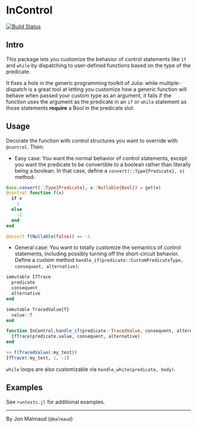 InControl
==========

[![Build Status](https://travis-ci.org/malmaud/InControl.jl.svg?branch=master)](https://travis-ci.org/malmaud/InControl.jl)

Intro
-----
This package lets you customize the behavior of control statements like `if` and `while` by dispatching to user-defined functions based on the type of the predicate.

It fixes a hole in the generic programming toolkit of Julia: while multiple-dispatch is a great tool at letting you customize how a generic function will behave when passed your custom type as an argument, it fails if the function uses the argument as the predicate in an `if` or `while` statement as those statements **require** a Bool in the predicate slot.

Usage
----
Decorate the function with control structures you want to override with `@control`. Then:

* Easy case: You want the normal behavior of control statements, except you want the predicate to be convertible to a boolean rather than literally being a boolean. In that case, define a `convert(::Type{Predicate}, x)` method:

```julia
Base.convert(::Type{Predicate}, x::Nullable{Bool}) = get(x)
@control function f(x)
  if x
    1
  else
    -1
  end
end

@assert f(Nullable(false)) == -1
```

* General case: You want to totally customize the semantics of control statements, including possibly turning off the short-circuit behavior. Define a custom method `handle_if(predicate::CustomPredicateType, consequent, alternative)`:

```julia
immutable IfTrace
  predicate
  consequent
  alternative
end

immutable TracedValue{T}
  value::T
end  

function InControl.handle_if(predicate::TracedValue, consequent, alternative)
  IfTrace(predicate.value, consequent, alternative)
end

>> f(TracedValue(:my_test))
IfTrace(:my_test, 1, -1)
```

`while` loops are also customizable via `handle_white(predicate, body)`.

Examples
-----
See `runtests.jl` for additional examples.

----
By Jon Malmaud (`@malmaud`)
